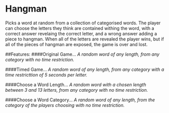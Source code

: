 # Hangman

Picks a word at random from a collection of categorised words. The player can choose the letters they think are contained withing the word, with a correct answer revelaing the correct letter, and a wrong answer adding a piece to hangman.
When all of the letters are revealed the player wins, but if all of the pieces of hangman are exposed, the game is over and lost.

##Features:
####Original Game...
*A random word of any length, from any category with no time restriction.*

####Timed Game...
*A random word of any length, from any category with a time restricttion of 5 seconds per letter.*

####Choose a Word Length...
*A random word with a chosen length between 3 and 13 letters, from any category with no time restriction.*

####Choose a Word Category...
*A random word of any length, from the category of the players choosing with no time restriction.*

